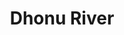 ---
title: "Dhonu River"
title_bn: "ধনু নদী"
description: "This river flows from Balu river at Jamalganj Upazilla (Sunamganj) that is joined with Meghna river at Bajitpur Upazilla (Kishorganj). On the flowing way this river travelled through Mohonganj, Khaliajuri, Itna, Mithamain, Austogram, Nikli, Bajitpur, Bhairab, & Kuliachar Upazilla.
Length of this river is 120 km. Width is 100 meters. River catchment area is 700 sq. km. Depth is 8 meters.
Water flow all times of the year. This river is free from ebb and tide but drenched by flood."
---